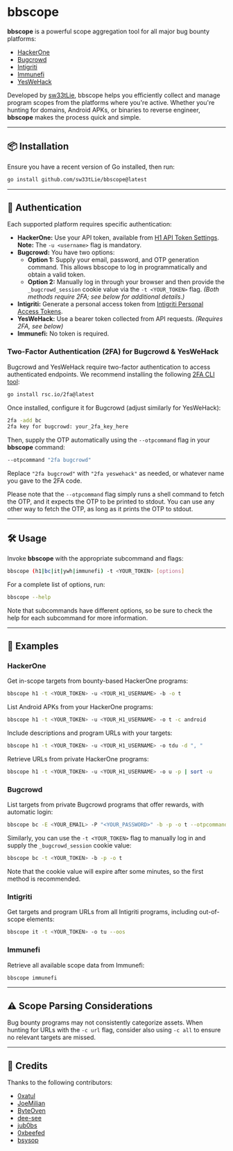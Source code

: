 # bbscope

**bbscope** is a powerful scope aggregation tool for all major bug bounty platforms:
- [HackerOne](https://hackerone.com/)
- [Bugcrowd](https://bugcrowd.com/)
- [Intigriti](https://intigriti.com/)
- [Immunefi](https://immunefi.com/)
- [YesWeHack](https://yeswehack.com/)

Developed by [sw33tLie](https://x.com/sw33tLie), bbscope helps you efficiently collect and manage program scopes from the platforms where you're active. Whether you're hunting for domains, Android APKs, or binaries to reverse engineer, **bbscope** makes the process quick and simple.

---

## 📦 Installation

Ensure you have a recent version of Go installed, then run:

```bash
go install github.com/sw33tLie/bbscope@latest
```

---

## 🔐 Authentication

Each supported platform requires specific authentication:

- **HackerOne:** Use your API token, available from [H1 API Token Settings](https://hackerone.com/settings/api_token/edit).  
  **Note:** The `-u <username>` flag is mandatory.
- **Bugcrowd:** You have two options:
  - **Option 1:** Supply your email, password, and OTP generation command. This allows bbscope to log in programmatically and obtain a valid token.
  - **Option 2:** Manually log in through your browser and then provide the `_bugcrowd_session` cookie value via the `-t <YOUR_TOKEN>` flag.
  *(Both methods require 2FA; see below for additional details.)*
- **Intigriti:** Generate a personal access token from [Intigriti Personal Access Tokens](https://app.intigriti.com/researcher/personal-access-tokens).
- **YesWeHack:** Use a bearer token collected from API requests. *(Requires 2FA, see below)*
- **Immunefi:** No token is required.

### Two-Factor Authentication (2FA) for Bugcrowd & YesWeHack

Bugcrowd and YesWeHack require two-factor authentication to access authenticated endpoints. We recommend installing the following [2FA CLI tool](https://github.com/rsc/2fa):

```bash
go install rsc.io/2fa@latest
```

Once installed, configure it for Bugcrowd (adjust similarly for YesWeHack):

```bash
2fa -add bc
2fa key for bugcrowd: your_2fa_key_here
```

Then, supply the OTP automatically using the `--otpcommand` flag in your **bbscope** command:

```bash
--otpcommand "2fa bugcrowd"
```

Replace `"2fa bugcrowd"` with `"2fa yeswehack"` as needed, or whatever name you gave to the 2FA code.

Please note that the `--otpcommand` flag simply runs a shell command to fetch the OTP, and it expects the OTP to be printed to stdout. You can use any other way to fetch the OTP, as long as it prints the OTP to stdout.

---

## 🛠️ Usage

Invoke **bbscope** with the appropriate subcommand and flags:

```bash
bbscope (h1|bc|it|ywh|immunefi) -t <YOUR_TOKEN> [options]
```

For a complete list of options, run:

```bash
bbscope --help
```

Note that subcommands have different options, so be sure to check the help for each subcommand for more information.

---

## 📖 Examples

### HackerOne

Get in-scope targets from bounty-based HackerOne programs:

```bash
bbscope h1 -t <YOUR_TOKEN> -u <YOUR_H1_USERNAME> -b -o t
```

List Android APKs from your HackerOne programs:

```bash
bbscope h1 -t <YOUR_TOKEN> -u <YOUR_H1_USERNAME> -o t -c android
```

Include descriptions and program URLs with your targets:

```bash
bbscope h1 -t <YOUR_TOKEN> -u <YOUR_H1_USERNAME> -o tdu -d ", "
```

Retrieve URLs from private HackerOne programs:

```bash
bbscope h1 -t <YOUR_TOKEN> -u <YOUR_H1_USERNAME> -o u -p | sort -u
```

### Bugcrowd

List targets from private Bugcrowd programs that offer rewards, with automatic login:

```bash
bbscope bc -E <YOUR_EMAIL> -P "<YOUR_PASSWORD>" -b -p -o t --otpcommand "2fa bugcrowd"
```

Similarly, you can use the `-t <YOUR_TOKEN>` flag to manually log in and supply the `_bugcrowd_session` cookie value:

```bash
bbscope bc -t <YOUR_TOKEN> -b -p -o t
```

Note that the cookie value will expire after some minutes, so the first method is recommended.

### Intigriti

Get targets and program URLs from all Intigriti programs, including out-of-scope elements:

```bash
bbscope it -t <YOUR_TOKEN> -o tu --oos
```

### Immunefi

Retrieve all available scope data from Immunefi:

```bash
bbscope immunefi
```

---

## ⚠️ Scope Parsing Considerations

Bug bounty programs may not consistently categorize assets. When hunting for URLs with the `-c url` flag, consider also using `-c all` to ensure no relevant targets are missed.

---

## 🙏 Credits

Thanks to the following contributors:

- [0xatul](https://github.com/0xatul)
- [JoeMilian](https://github.com/JoeMilian)
- [ByteOven](https://github.com/ByteOven)
- [dee-see](https://gitlab.com/dee-see)
- [jub0bs](https://jub0bs.com)
- [0xbeefed](https://github.com/0xbeefed)
- [bsysop](https://x.com/bsysop)